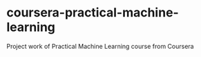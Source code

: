 # coursera-practical-machine-learning
Project work of Practical Machine Learning course from Coursera
